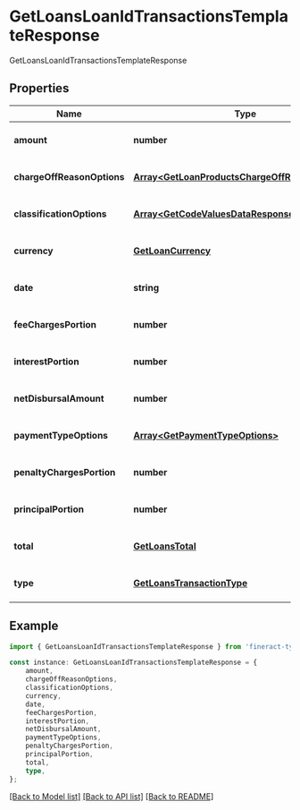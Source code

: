 # GetLoansLoanIdTransactionsTemplateResponse

GetLoansLoanIdTransactionsTemplateResponse

## Properties

Name | Type | Description | Notes
------------ | ------------- | ------------- | -------------
**amount** | **number** |  | [optional] [default to undefined]
**chargeOffReasonOptions** | [**Array&lt;GetLoanProductsChargeOffReasonOptions&gt;**](GetLoanProductsChargeOffReasonOptions.md) |  | [optional] [default to undefined]
**classificationOptions** | [**Array&lt;GetCodeValuesDataResponse&gt;**](GetCodeValuesDataResponse.md) |  | [optional] [default to undefined]
**currency** | [**GetLoanCurrency**](GetLoanCurrency.md) |  | [optional] [default to undefined]
**date** | **string** |  | [optional] [default to undefined]
**feeChargesPortion** | **number** |  | [optional] [default to undefined]
**interestPortion** | **number** |  | [optional] [default to undefined]
**netDisbursalAmount** | **number** |  | [optional] [default to undefined]
**paymentTypeOptions** | [**Array&lt;GetPaymentTypeOptions&gt;**](GetPaymentTypeOptions.md) |  | [optional] [default to undefined]
**penaltyChargesPortion** | **number** |  | [optional] [default to undefined]
**principalPortion** | **number** |  | [optional] [default to undefined]
**total** | [**GetLoansTotal**](GetLoansTotal.md) |  | [optional] [default to undefined]
**type** | [**GetLoansTransactionType**](GetLoansTransactionType.md) |  | [optional] [default to undefined]

## Example

```typescript
import { GetLoansLoanIdTransactionsTemplateResponse } from 'fineract-typescript-client';

const instance: GetLoansLoanIdTransactionsTemplateResponse = {
    amount,
    chargeOffReasonOptions,
    classificationOptions,
    currency,
    date,
    feeChargesPortion,
    interestPortion,
    netDisbursalAmount,
    paymentTypeOptions,
    penaltyChargesPortion,
    principalPortion,
    total,
    type,
};
```

[[Back to Model list]](../README.md#documentation-for-models) [[Back to API list]](../README.md#documentation-for-api-endpoints) [[Back to README]](../README.md)
